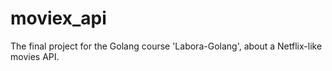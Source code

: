 # moviex_api
The final project for the Golang course 'Labora-Golang', about a Netflix-like movies API.
